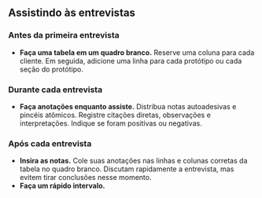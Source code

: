 ## Assistindo às entrevistas

### Antes da primeira entrevista
- **Faça uma tabela em um quadro branco.** Reserve uma coluna para cada cliente. Em seguida, adicione uma linha para cada protótipo ou cada seção do protótipo.

### Durante cada entrevista
- **Faça anotações enquanto assiste.** Distribua notas autoadesivas e pincéis atômicos. Registre citações diretas, observações e interpretações. Indique se foram positivas ou negativas.

### Após cada entrevista
- **Insira as notas.** Cole suas anotações nas linhas e colunas corretas da tabela no quadro branco. Discutam rapidamente a entrevista, mas evitem tirar conclusões nesse momento.
- **Faça um rápido intervalo.**
